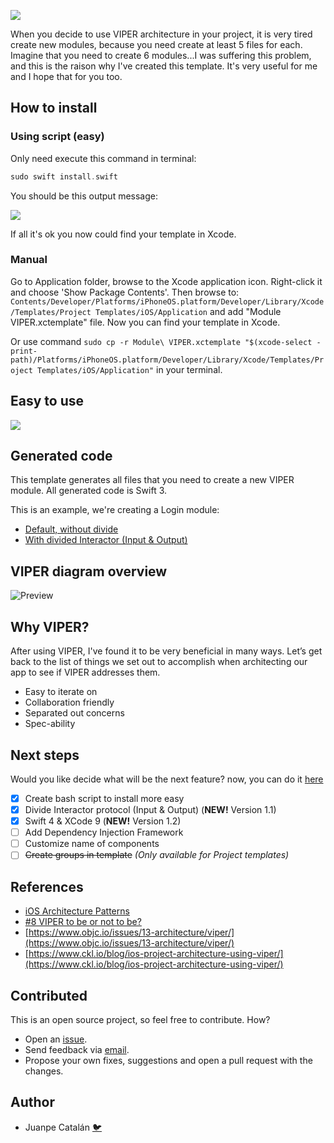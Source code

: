 ![](assets/header.jpg)

When you decide to use VIPER architecture in your project, it is very tired create new modules, because you need create at least 5 files for each. Imagine that you need to create 6 modules...I was suffering this problem, and this is the raison why I've created this template. It's very useful for me and I hope that for you too.

## How to install

### Using script (easy)
Only need execute this command in terminal:
```swift
sudo swift install.swift
```
You should be this output message:

![](assets/terminal.png)

If all it's ok you now could find your template in Xcode.

### Manual
Go to Application folder, browse to the Xcode application icon. Right-click it and choose 'Show Package Contents'. Then browse to:
`Contents/Developer/Platforms/iPhoneOS.platform/Developer/Library/Xcode/Templates/Project Templates/iOS/Application` and add "Module VIPER.xctemplate" file. Now you can find your template in Xcode.

Or use command `sudo cp -r Module\ VIPER.xctemplate "$(xcode-select -print-path)/Platforms/iPhoneOS.platform/Developer/Library/Xcode/Templates/Project Templates/iOS/Application"` in your terminal.

## Easy to use
![](assets/wizard.png)

## Generated code
This template generates all files that you need to create a new VIPER module. All generated code is Swift 3.

This is an example, we're creating a Login module:

- [Default, without divide](assets/defaultOutput.md)
- [With divided Interactor (Input & Output)](assets/inputOutput.md)

## VIPER diagram overview
![Preview](assets/viper_diagram.png)

## Why VIPER?
After using VIPER, I've found it to be very beneficial in many ways. Let’s get back to the list of things we set out to accomplish when architecting our app to see if VIPER addresses them.

- Easy to iterate on
- Collaboration friendly
- Separated out concerns
- Spec-ability

## Next steps

Would you like decide what will be the next feature? now, you can do it [here](https://goo.gl/forms/8SrF30p7ort0hCio2)

* [x] Create bash script to install more easy
* [x] Divide Interactor protocol (Input & Output) (**NEW!** Version 1.1)
* [x] Swift 4 & XCode 9 (**NEW!** Version 1.2)
* [ ] Add Dependency Injection Framework
* [ ] Customize name of components
* [ ] ~~Create groups in template~~ *(Only available for Project templates)*

## References
- [iOS Architecture Patterns](https://medium.com/ios-os-x-development/ios-architecture-patterns-ecba4c38de52#.ba7q8dcih)
- [#8 VIPER to be or not to be?](https://swifting.io/blog/2016/03/07/8-viper-to-be-or-not-to-be/)
- [https://www.objc.io/issues/13-architecture/viper/](https://www.objc.io/issues/13-architecture/viper/)
- [https://www.ckl.io/blog/ios-project-architecture-using-viper/](https://www.ckl.io/blog/ios-project-architecture-using-viper/)

## Contributed
This is an open source project, so feel free to contribute. How?
- Open an [issue](https://github.com/Juanpe/Swift-VIPER-Module/issues/new).
- Send feedback via [email](mailto://juanpecatalan.com).
- Propose your own fixes, suggestions and open a pull request with the changes.

## Author

* Juanpe Catalán [🐦](https://www.twitter.com/juanpecmios)
